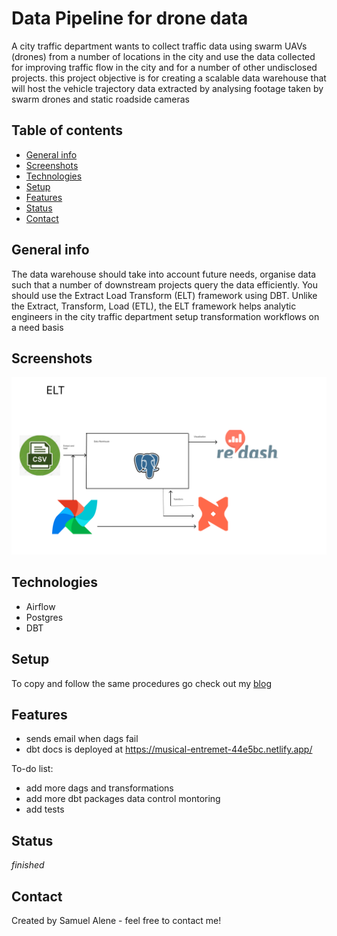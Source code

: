 # Data Pipeline for drone data
A city traffic department wants to collect traffic data using swarm UAVs (drones) from a number of locations in the city and use the data collected for improving traffic flow in the city and for a number of other undisclosed projects. this project objective is for creating a scalable data warehouse that will host the vehicle trajectory data extracted by analysing footage taken by swarm drones and static roadside cameras



## Table of contents
* [General info](#general-info)
* [Screenshots](#screenshots)
* [Technologies](#technologies)
* [Setup](#setup)
* [Features](#features)
* [Status](#status)
* [Contact](#contact)

## General info
The data warehouse should take into account future needs, organise data such that a number of downstream projects query the data efficiently. You should use the Extract Load Transform (ELT) framework using DBT.  Unlike the Extract, Transform, Load (ETL), the ELT framework helps analytic engineers in the city traffic department setup transformation workflows on a need basis

## Screenshots
![Example screenshot](./images/techstack.png)

## Technologies
* Airflow
* Postgres
* DBT

## Setup
To copy and follow the same procedures go check out my [blog](https://medium.com/@smlalene/data-warehouse-tech-stack-with-postgresql-dbt-airflow-35dfb7e743f8)


## Features

- sends email when dags fail
- dbt docs is deployed at https://musical-entremet-44e5bc.netlify.app/


To-do list:
- add more dags and transformations
- add more dbt packages data control montoring
- add tests

## Status
_finished_



## Contact
Created by Samuel Alene - feel free to contact me!
